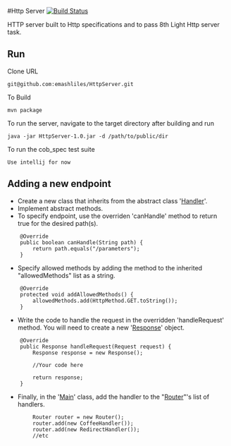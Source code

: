 #Http Server [![Build Status](https://travis-ci.org/emashliles/HttpServer.svg?branch=master)](https://travis-ci.org/emashliles/HttpServer)

HTTP server built to Http specifications and to pass 8th Light Http server task. 

## Run

Clone URL

```
git@github.com:emashliles/HttpServer.git
```

To Build

```
mvn package
```

To run the server, navigate to the target directory after building and run

```
java -jar HttpServer-1.0.jar -d /path/to/public/dir
```

To run the cob_spec test suite 

```
Use intellij for now
```

## Adding a new endpoint

* Create a new class that inherits from the abstract class '[Handler](https://github.com/emashliles/HttpServer/blob/master/src/main/java/Handler.java)'.
* Implement abstract methods. 
* To specify endpoint, use the overriden 'canHandle' method to return true for the desired path(s).

```
    @Override
    public boolean canHandle(String path) {
        return path.equals("/parameters");
    }
```

* Specify allowed methods by adding the method to the inherited "allowedMethods" list as a string.

```
    @Override
    protected void addAllowedMethods() {
        allowedMethods.add(HttpMethod.GET.toString());
    }
```

* Write the code to handle the request in the overridden 'handleRequest' method. You will need to create a new '[Response](https://github.com/emashliles/HttpServer/blob/master/src/main/java/Response.java)' object. 

```
    @Override
    public Response handleRequest(Request request) {
        Response response = new Response();
        
        //Your code here
  
        return response;
    }
```
* Finally, in the '[Main](https://github.com/emashliles/HttpServer/blob/master/src/main/java/Main.java#L15)' class, add the handler to the "[Router](https://github.com/emashliles/HttpServer/blob/master/src/main/java/Router.java)"'s list of handlers.

```
        Router router = new Router();
        router.add(new CoffeeHandler());
        router.add(new RedirectHandler());
        //etc
```
